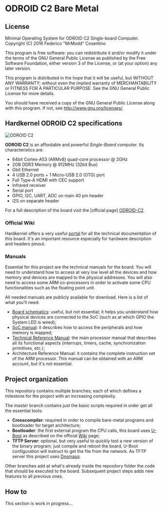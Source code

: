 # ODROID C2 Bare Metal

## License
Minimal Operating System for ODROID C2 Single-board Computer. \
Copyright (C) 2016 Federico "MrModd" Cosentino

This program is free software: you can redistribute it and/or modify
it under the terms of the GNU General Public License as published by
the Free Software Foundation, either version 3 of the License, or
(at your option) any later version.

This program is distributed in the hope that it will be useful,
but WITHOUT ANY WARRANTY; without even the implied warranty of
MERCHANTABILITY or FITNESS FOR A PARTICULAR PURPOSE.  See the
GNU General Public License for more details.

You should have received a copy of the GNU General Public License
along with this program.  If not, see <http://www.gnu.org/licenses/>.

## Hardkernel ODROID C2 specifications

![ODROID C2](http://dn.odroid.com/homebackup/201602/ODROID-C2.png "ODROID C2")

**ODROID C2** is an affordable and powerful *Single-Board computer*.
Its characteristics are:

- 64bit Cortex-A53 (ARMv8) quad-core processor @ 2GHz
- 2GB DDR3 Memory @ 912MHz (32bit Bus)
- Gbit Ethernet
- 4 USB 2.0 ports + 1 Micro-USB 2.0 (OTG) port
- Full Type-A HDMI with CEC support
- Infrared receiver
- Serial port
- GPIO, I2C, UART, ADC on main 40 pin header
- I2S on separate header

For a full description of the board visit the [official page] [ODROID-C2].

### Official Wiki

Hardkernel offers a very useful [portal][ODROID portal] for all
the technical documentation of this board. It's an important
resource especially for hardware description and headers pinout.

### Manuals

Essential for this project are the technical manuals for the
board. You will need to understand how to access at very low
level all the devices and how memory and devices are mapped
to the physical addresses. You will also need to access some
ARM co-processors in order to activate some CPU
functionalities such as the floating point unit.

All needed manuals are publicly available for download. Here
is a list of what you'll need:

* [Board schematics]: useful, but not essential; it helps you
                      understand how physical devices are
                      connected to the SoC (such as at which
                      GPIO the System LED is wired);
* [SoC manual]: it describes how to access the peripherals and
                how memory is mapped;
* [Technical Reference Manual]: the main processor manual that
                                describes all its functional
                                aspects (interrups, timers,
                                cache, synchronization primitives,
                                etc.);
* Architecture Reference Manual: it contains the complete instruction
                                 set of the ARM processor. This
                                 manual can be obtained with an
                                 ARM account, but it's not essential.

## Project organization

This repository contains multiple branches; each of which
defines a milestone for the project with an increasing
complexity.

The *master* branch contains just the basic scripts required in order
get all the essential tools:

- **Crosscompiler**: required in order to compile bare-metal
                     programs and bootloader for target architecture;
- **Bootloader**: the first external program the CPU calls, this
                  board uses [U-Boot] as described on the official
                  [Wiki][wiki_uboot] page;
- **TFTP Server**: optional, but very useful to quickly test a new
                   version of the binary program; just compile and
                   reboot the board, U-Boot configuration will instruct
                   to get the file from the network. As TFTP server
                   this project uses [Dnsmasq].

Other branches add at what's already inside the repository folder the
code that should be executed to the board. Subsequent project steps
adds new features to all previous ones.

## How to

This section is work in progress...

[ODROID-C2]: <http://www.hardkernel.com/>
[ODROID portal]: <http://odroid.com/dokuwiki/doku.php?id=en:odroid-c2>
[Board schematics]: <http://dn.odroid.com/S905/Schematic/odroid-c2_rev0.2_20160226.pdf>
[SoC manual]: <http://dn.odroid.com/S905/DataSheet/S905_Public_Datasheet_V1.1.4.pdf>
[Technical Reference Manual]: <http://infocenter.arm.com/help/topic/com.arm.doc.ddi0500g/DDI0500G_cortex_a53_trm.pdf>
[U-Boot]: <http://www.denx.de/wiki/U-Boot>
[wiki_uboot]: <http://odroid.com/dokuwiki/doku.php?id=en:c2_building_u-boot>
[Dnsmasq]: <http://www.thekelleys.org.uk/dnsmasq/doc.html>
